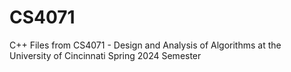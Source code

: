 # CS4071
C++ Files from CS4071 - Design and Analysis of Algorithms at the University of Cincinnati Spring 2024 Semester
